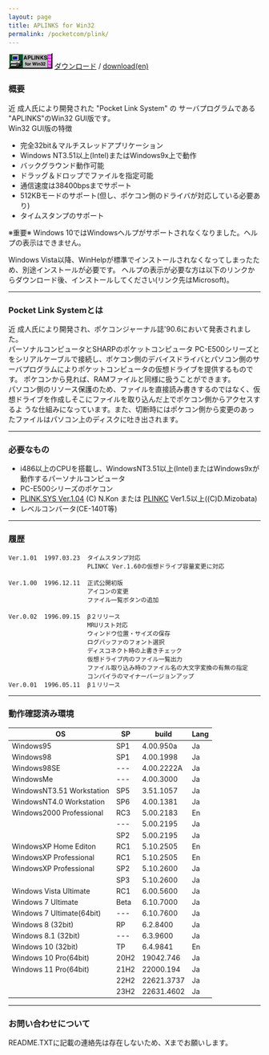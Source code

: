 ```yaml
---
layout: page
title: APLINKS for Win32
permalink: /pocketcom/plink/
---
```

![logo](/assets/images/APLINKSW32logo.gif) [ダウンロード](/assets/softlib/aplinksw32-1.01.zip) / [download(en)](/assets/softlib/aplinksw32-1.02e.zip)
### 概要
近 成人氏により開発された "Pocket Link System" の サーバプログラムである "APLINKS"のWin32 GUI版です。  
Win32 GUI版の特徴
- 完全32bit＆マルチスレッドアプリケーション
- Windows NT3.51以上(Intel)またはWindows9x上で動作
- バックグラウンド動作可能
- ドラッグ＆ドロップでファイルを指定可能
- 通信速度は38400bpsまでサポート
- 512KBモードのサポート(但し、ポケコン側のドライバが対応している必要あり)
- タイムスタンプのサポート 

※重要※
Windows 10ではWindowsヘルプがサポートされなくなりました。ヘルプの表示はできません。 

Windows Vista以降、WinHelpが標準でインストールされなくなってしまったため、別途インストールが必要です。
ヘルプの表示が必要な方は以下のリンクからダウンロード後、インストールしてください(リンク先はMicrosoft)。 

---
### Pocket Link Systemとは
近 成人氏により開発され、ポケコンジャーナル誌'90.6において発表されました。  
パーソナルコンピュータとSHARPのポケットコンピュータ PC-E500シリーズとをシリアルケーブルで接続し、ポケコン側のデバイスドライバとパソコン側のサーバプログラムによりポケットコンピュータの仮想ドライブを提供するものです。
ポケコンから見れば、RAMファイルと同様に扱うことができます。  
パソコン側のリソース保護のため、ファイルを直接読み書きするのではなく、仮想ドライブを作成しそこにファイルを取り込んだ上でポケコン側からアクセスするよ うな仕組みになっています。また、切断時にはポケコン側から変更のあったファイルはパソコン上のディスクに吐き出されます。 

---
### 必要なもの
- i486以上のCPUを搭載し、WindowsNT3.51以上(Intel)またはWindows9xが動作するパーソナルコンピュータ
- PC-E500シリーズのポケコン
- [PLINK.SYS Ver.1.04](http://kenji.ram.ne.jp/e500/soft/index.html#plink) (C) N.Kon または [PLINKC](http://kenji.ram.ne.jp/e500/soft/index.html#plinkc) Ver1.5以上((C)D.Mizobata)
- レベルコンバータ(CE-140T等) 

---
### 履歴
```
Ver.1.01  1997.03.23  タイムスタンプ対応
                      PLINKC Ver.1.60の仮想ドライブ容量変更に対応

Ver.1.00  1996.12.11  正式公開初版
                      アイコンの変更
                      ファイル一覧ボタンの追加

Ver.0.02  1996.09.15  β２リリース
                      MRUリスト対応
                      ウィンドウ位置・サイズの保存
                      ログバッファのフォント選択
                      ディスコネクト時の上書きチェック
                      仮想ドライブ内のファイル一覧出力
                      ファイル取り込み時のファイル名の大文字変換の有無の指定
                      コンパイラのマイナーバージョンアップ
Ver.0.01  1996.05.11  β１リリース
```
---
### 動作確認済み環境

|OS                       |SP  |build     |Lang|
|-------------------------|----|----------|----|
|Windows95                |SP1 |4.00.950a |Ja  |
|Windows98                |SP1 |4.00.1998 |Ja  |
|Windows98SE              |--- |4.00.2222A|Ja  |
|WindowsMe                |--- |4.00.3000 |Ja  |
|WindowsNT3.51 Workstation|SP5 |3.51.1057 |Ja  |
|WindowsNT4.0 Workstation |SP6 |4.00.1381 |Ja  |
|Windows2000 Professional |RC3 |5.00.2183 |En  |
|                         |--- |5.00.2195 |Ja  |
|                         |SP2 |5.00.2195 |Ja  |
|WindowsXP Home Editon	  |RC1 |5.10.2505 |En  |
|WindowsXP Professional	  |RC1 |5.10.2505 |En  |
|WindowsXP Professional	  |SP2 |5.10.2600 |Ja  |
|                         |SP3 |5.10.2600 |Ja  |
|Windows Vista Ultimate   |RC1 |6.00.5600 |Ja  |
|Windows 7 Ultimate	      |Beta|6.10.7000 |Ja  |
|Windows 7 Ultimate(64bit)|--- |6.10.7600 |Ja  |
|Windows 8 (32bit)	      |RP  |6.2.8400  |Ja  |
|Windows 8.1 (32bit)      |--- |6.3.9600  |Ja  |
|Windows 10 (32bit)	      |TP  |6.4.9841  |En  |
|Windows 10 Pro(64bit)    |20H2|19042.746 |Ja  |
|Windows 11 Pro(64bit)    |21H2|22000.194 |Ja  |
|                         |22H2|22621.3737|Ja  |
|                         |23H2|22631.4602|Ja  |

---
### お問い合わせについて
README.TXTに記載の連絡先は存在しないため、Xまでお願いします。

